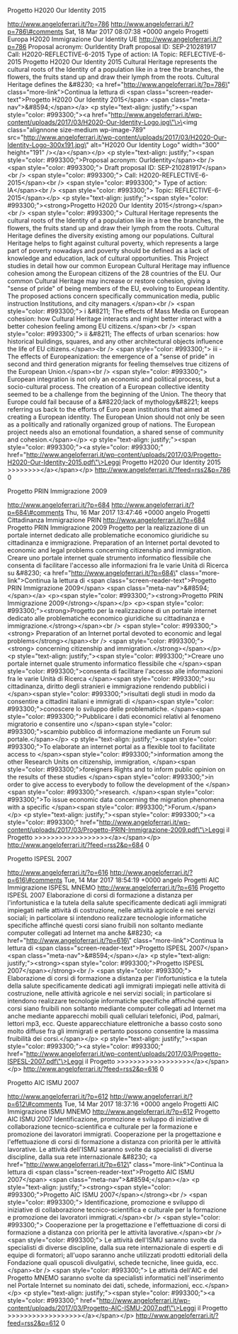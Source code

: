 Progetto H2020 Our Identity 2015

http://www.angeloferrari.it/?p=786 http://www.angeloferrari.it/?p=786\#comments Sat, 18 Mar 2017 08:07:38 +0000 angelo Progetti Europa H2020 Immigrazione Our Identity UE http://www.angeloferrari.it/?p=786 Proposal acronym: OurIdentity Draft proposal ID: SEP-210281917 Call: H2020-REFLECTIVE-6-2015 Type of action: IA Topic: REFLECTIVE-6-2015 Progetto H2020 Our Identity 2015 Cultural Heritage represents the cultural roots of the Identity of a population like in a tree the branches, the flowers, the fruits stand up and draw their lymph from the roots. Cultural Heritage defines the &\#8230; \<a href=\"http://www.angeloferrari.it/?p=786\" class=\"more-link\"\>Continua la lettura di \<span class=\"screen-reader-text\"\>Progetto H2020 Our Identity 2015\</span\> \<span class=\"meta-nav\"\>&\#8594;\</span\>\</a\> \<p style=\"text-align: justify;\"\>\<span style=\"color: \#993300;\"\>\<a href=\"http://www.angeloferrari.it/wp-content/uploads/2017/03/H2020-Our-Identity-Logo.jpg\"\>\<img class=\"alignnone size-medium wp-image-789\" src=\"http://www.angeloferrari.it/wp-content/uploads/2017/03/H2020-Our-Identity-Logo-300x191.jpg\" alt=\"H2020 Our Identity Logo\" width=\"300\" height=\"191\" /\>\</a\>\</span\>\</p\> \<p style=\"text-align: justify;\"\>\<span style=\"color: \#993300;\"\>Proposal acronym: OurIdentity\</span\>\<br /\> \<span style=\"color: \#993300;\"\> Draft proposal ID: SEP-210281917\</span\>\<br /\> \<span style=\"color: \#993300;\"\> Call: H2020-REFLECTIVE-6-2015\</span\>\<br /\> \<span style=\"color: \#993300;\"\> Type of action: IA\</span\>\<br /\> \<span style=\"color: \#993300;\"\> Topic: REFLECTIVE-6-2015\</span\>\</p\> \<p style=\"text-align: justify;\"\>\<span style=\"color: \#993300;\"\>\<strong\>Progetto H2020 Our Identity 2015\</strong\>\</span\>\<br /\> \<span style=\"color: \#993300;\"\> Cultural Heritage represents the cultural roots of the Identity of a population like in a tree the branches, the flowers, the fruits stand up and draw their lymph from the roots. Cultural Heritage defines the diversity existing among our populations. Cultural Heritage helps to fight against cultural poverty, which represents a large part of poverty nowadays and poverty should be defined as a lack of knowledge and education, lack of cultural opportunities. This Project studies in detail how our common European Cultural Heritage may influence cohesion among the European citizens of the 28 countries of the EU. Our common Cultural Heritage may increase or restore cohesion, giving a "sense of pride" of being members of the EU, evolving to European Identity. The proposed actions concern specifically communication media, public instruction Institutions, and city managers.\</span\>\<br /\> \<span style=\"color: \#993300;\"\> i &\#8211; The effects of Mass Media on European cohesion: how Cultural Heritage interacts and might better interact with a better cohesion feeling among EU citizens.\</span\>\<br /\> \<span style=\"color: \#993300;\"\> ii &\#8211; The effects of urban scenarios: how historical buildings, squares, and any other architectural objects influence the life of EU citizens.\</span\>\<br /\> \<span style=\"color: \#993300;\"\> iii -The effects of Europeanization: the emergence of a "sense of pride" in second and third generation migrants for feeling themselves true citizens of the European Union.\</span\>\<br /\> \<span style=\"color: \#993300;\"\> European integration is not only an economic and political process, but a socio-cultural process. The creation of a European collective identity seemed to be a challenge from the beginning of the Union. The theory that Europe could fail because of a &\#8220;lack of mythology&\#8221; keeps referring us back to the efforts of Euro pean institutions that aimed at creating a European identity. The European Union should not only be seen as a politically and rationally organized group of nations. The European project needs also an emotional foundation, a shared sense of community and cohesion.\</span\>\</p\> \<p style=\"text-align: justify;\"\>\<span style=\"color: \#993300;\"\>\<a style=\"color: \#993300;\" href=\"http://www.angeloferrari.it/wp-content/uploads/2017/03/Progetto-H2020-Our-Identity-2015.pdf\"\>Leggi Progetto H2020 Our Identity 2015 &gt;&gt;&gt;&gt;&gt;&gt;&gt;&gt;\</a\>\</span\>\</p\> http://www.angeloferrari.it/?feed=rss2&p=786 0

Progetto PRIN Immigrazione 2009

http://www.angeloferrari.it/?p=684 http://www.angeloferrari.it/?p=684\#comments Thu, 16 Mar 2017 13:47:46 +0000 angelo Progetti Cittadinanza Immigrazione PRIN http://www.angeloferrari.it/?p=684 Progetto PRIN Immigrazione 2009 Progetto per la realizzazione di un portale internet dedicato alle problematiche economico giuridiche su cittadinanza e immigrazione. Preparation of an Internet portal devoted to economic and legal problems concerning citizenship and immigration. Creare uno portale internet quale strumento informatico flessibile che consenta di facilitare l'accesso alle informazioni fra le varie Unità di Ricerca su &\#8230; \<a href=\"http://www.angeloferrari.it/?p=684\" class=\"more-link\"\>Continua la lettura di \<span class=\"screen-reader-text\"\>Progetto PRIN Immigrazione 2009\</span\> \<span class=\"meta-nav\"\>&\#8594;\</span\>\</a\> \<p\>\<span style=\"color: \#993300;\"\>\<strong\>Progetto PRIN Immigrazione 2009\</strong\>\</span\>\</p\> \<p\>\<span style=\"color: \#993300;\"\>\<strong\>Progetto per la realizzazione di un portale internet dedicato alle problematiche economico giuridiche su cittadinanza e immigrazione.\</strong\>\</span\>\<br /\> \<span style=\"color: \#993300;\"\>\<strong\> Preparation of an Internet portal devoted to economic and legal problems\</strong\>\</span\>\<br /\> \<span style=\"color: \#993300;\"\>\<strong\> concerning citizenship and immigration.\</strong\>\</span\>\</p\> \<p style=\"text-align: justify;\"\>\<span style=\"color: \#993300;\"\>Creare uno portale internet quale strumento informatico flessibile che \</span\>\<span style=\"color: \#993300;\"\>consenta di facilitare l'accesso alle informazioni fra le varie Unità di Ricerca \</span\>\<span style=\"color: \#993300;\"\>su cittadinanza, diritto degli stranieri e immigrazione rendendo pubblici i \</span\>\<span style=\"color: \#993300;\"\>risultati degli studi in modo da consentire a cittadini italiani e immigrati di \</span\>\<span style=\"color: \#993300;\"\>conoscere lo sviluppo delle problematiche. \</span\>\<span style=\"color: \#993300;\"\>Pubblicare i dati economici relativi al fenomeno migratorio e consentire uno \</span\>\<span style=\"color: \#993300;\"\>scambio pubblico di informazione mediante un Forum sul portale.\</span\>\</p\> \<p style=\"text-align: justify;\"\>\<span style=\"color: \#993300;\"\>To elaborate an internet portal as a flexible tool to facilitate access to \</span\>\<span style=\"color: \#993300;\"\>information among the other Research Units on citizenship, immigration, \</span\>\<span style=\"color: \#993300;\"\>foreigners Rights and to inform public opinion on the results of these studies \</span\>\<span style=\"color: \#993300;\"\>in order to give access to everybody to follow the development of the \</span\>\<span style=\"color: \#993300;\"\>research. \</span\>\<span style=\"color: \#993300;\"\>To issue economic data concerning the migration phenomena with a specific \</span\>\<span style=\"color: \#993300;\"\>Forum.\</span\>\</p\> \<p style=\"text-align: justify;\"\>\<span style=\"color: \#993300;\"\>\<a style=\"color: \#993300;\" href=\"http://www.angeloferrari.it/wp-content/uploads/2017/03/Progetto-PRIN-Immigrazione-2009.pdf\"\>Leggi il Progetto &gt;&gt;&gt;&gt;&gt;&gt;&gt;&gt;&gt;&gt;&gt;&gt;&gt;&gt;&gt;&gt;&gt;&gt;\</a\>\</span\>\</p\> http://www.angeloferrari.it/?feed=rss2&p=684 0

Progetto ISPESL 2007

http://www.angeloferrari.it/?p=616 http://www.angeloferrari.it/?p=616\#comments Tue, 14 Mar 2017 18:54:19 +0000 angelo Progetti AIC Immigrazione ISPESL MNEMO http://www.angeloferrari.it/?p=616 Progetto ISPESL 2007 Elaborazione di corsi di formazione a distanza per l'infortunistica e la tutela della salute specificamente dedicati agli immigrati impiegati nelle attività di costruzione, nelle attività agricole e nei servizi sociali; in particolare si intendono realizzare tecnologie informatiche specifiche affinché questi corsi siano fruibili non soltanto mediante computer collegati ad Internet ma anche &\#8230; \<a href=\"http://www.angeloferrari.it/?p=616\" class=\"more-link\"\>Continua la lettura di \<span class=\"screen-reader-text\"\>Progetto ISPESL 2007\</span\> \<span class=\"meta-nav\"\>&\#8594;\</span\>\</a\> \<p style=\"text-align: justify;\"\>\<strong\>\<span style=\"color: \#993300;\"\>Progetto ISPESL 2007\</span\>\</strong\>\<br /\> \<span style=\"color: \#993300;\"\> Elaborazione di corsi di formazione a distanza per l'infortunistica e la tutela della salute specificamente dedicati agli immigrati impiegati nelle attività di costruzione, nelle attività agricole e nei servizi sociali; in particolare si intendono realizzare tecnologie informatiche specifiche affinché questi corsi siano fruibili non soltanto mediante computer collegati ad Internet ma anche mediante apparecchi mobili quali cellulari telefonici, iPod, palmari, lettori mp3, ecc. Queste apparecchiature elettroniche a basso costo sono molto diffuse fra gli immigrati e pertanto possono consentire la massima fruibilità dei corsi.\</span\>\</p\> \<p style=\"text-align: justify;\"\>\<span style=\"color: \#993300;\"\>\<a style=\"color: \#993300;\" href=\"http://www.angeloferrari.it/wp-content/uploads/2017/03/Progetto-ISPESL-2007.pdf\"\>Leggi il Progetto &gt;&gt;&gt;&gt;&gt;&gt;&gt;&gt;&gt;&gt;&gt;&gt;&gt;&gt;&gt;&gt;&gt;&gt;\</a\>\</span\>\</p\> http://www.angeloferrari.it/?feed=rss2&p=616 0

Progetto AIC ISMU 2007

http://www.angeloferrari.it/?p=612 http://www.angeloferrari.it/?p=612\#comments Tue, 14 Mar 2017 18:37:16 +0000 angelo Progetti AIC Immigrazione ISMU MNEMO http://www.angeloferrari.it/?p=612 Progetto AIC ISMU 2007 Identificazione, promozione e sviluppo di iniziative di collaborazione tecnico-scientifica e culturale per la formazione e promozione dei lavoratori immigrati. Cooperazione per la progettazione e l'effettuazione di corsi di formazione a distanza con priorità per le attività lavorative. Le attività dell'ISMU saranno svolte da specialisti di diverse discipline, dalla sua rete internazionale &\#8230; \<a href=\"http://www.angeloferrari.it/?p=612\" class=\"more-link\"\>Continua la lettura di \<span class=\"screen-reader-text\"\>Progetto AIC ISMU 2007\</span\> \<span class=\"meta-nav\"\>&\#8594;\</span\>\</a\> \<p style=\"text-align: justify;\"\>\<strong\>\<span style=\"color: \#993300;\"\>Progetto AIC ISMU 2007\</span\>\</strong\>\<br /\> \<span style=\"color: \#993300;\"\> Identificazione, promozione e sviluppo di iniziative di collaborazione tecnico-scientifica e culturale per la formazione e promozione dei lavoratori immigrati.\</span\>\<br /\> \<span style=\"color: \#993300;\"\> Cooperazione per la progettazione e l'effettuazione di corsi di formazione a distanza con priorità per le attività lavorative.\</span\>\<br /\> \<span style=\"color: \#993300;\"\> Le attività dell'ISMU saranno svolte da specialisti di diverse discipline, dalla sua rete internazionale di esperti e di equipe di formatori; all'uopo saranno anche utilizzati prodotti editoriali della Fondazione quali opuscoli divulgativi, schede tecniche, linee guida, ecc.\</span\>\<br /\> \<span style=\"color: \#993300;\"\> Le attività dell'AIC e del Progetto MNEMO saranno svolte da specialisti informatici nell'inserimento nel Portale Internet su nominato dei dati, schede, informazioni, ecc.\</span\>\</p\> \<p style=\"text-align: justify;\"\>\<span style=\"color: \#993300;\"\>\<a style=\"color: \#993300;\" href=\"http://www.angeloferrari.it/wp-content/uploads/2017/03/Progetto-AIC-ISMU-2007.pdf\"\>Leggi il Progetto &gt;&gt;&gt;&gt;&gt;&gt;&gt;&gt;&gt;&gt;&gt;&gt;&gt;&gt;&gt;&gt;&gt;&gt;\</a\>\</span\>\</p\> http://www.angeloferrari.it/?feed=rss2&p=612 0

